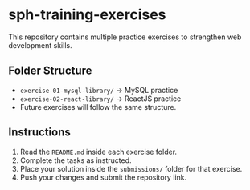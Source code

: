 # sph-training-exercises

This repository contains multiple practice exercises to strengthen web development skills.


## Folder Structure
- `exercise-01-mysql-library/` → MySQL practice
- `exercise-02-react-library/` → ReactJS practice
- Future exercises will follow the same structure.


## Instructions
1. Read the `README.md` inside each exercise folder.
2. Complete the tasks as instructed.
3. Place your solution inside the `submissions/` folder for that exercise.
4. Push your changes and submit the repository link.
